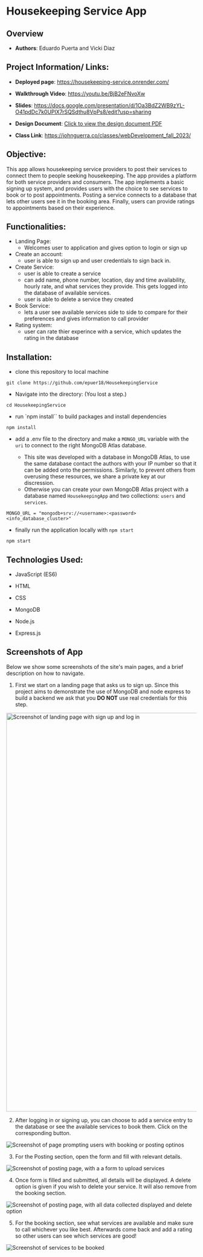 # Housekeeping Service App

## Overview

- **Authors**: Eduardo Puerta and Vicki Diaz

## Project Information/ Links:

- **Deployed page**: https://housekeeping-service.onrender.com/

- **Walkthrough Video**: https://youtu.be/BjB2eFNvoXw

- **Slides**: https://docs.google.com/presentation/d/1Oa3BdZ2WB9zYL-O41pdDc7k0UPlX7rSQSdthu8VpPs8/edit?usp=sharing

- **Design Document**: [Click to view the design document PDF](designDoc/CS5610_Project2.pdf)

- **Class Link**: https://johnguerra.co/classes/webDevelopment_fall_2023/

## Objective:

This app allows housekeeping service providers to post their services to connect them to people seeking housekeeping. The app provides a platform for both service providers and consumers. The app implements a basic signing up system, and provides users with the choice to see services to book or to post appointments. Posting a service connects to a database that lets other users see it in the booking area. Finally, users can provide ratings to appointments based on their experience.

## Functionalities:

- Landing Page:
  - Welcomes user to application and gives option to login or sign up
- Create an account:
  - user is able to sign up and user credentials to sign back in.
- Create Service:
  - user is able to create a service
  - can add name, phone number, location, day and time availability, hourly rate, and what services they provide. This gets logged into the database of available services.
  - user is able to delete a service they created
- Book Service:
  - lets a user see available services side to side to compare for their preferences and gives information to call provider
- Rating system:
  - user can rate thier experince with a service, which updates the rating in the database

## Installation:

- clone this repository to local machine

```
git clone https://github.com/epuer18/HousekeepingService
```
- Navigate into the directory: (You lost a step.)

```
cd HousekeepingService
```

- run `npm install`` to build packages and install dependencies

```
npm install
```

- add a .env file to the directory and make a `MONGO_URL` variable with the `uri` to connect to the right MongoDB Atlas database.

  - This site was developed with a database in MongoDB Atlas, to use the same database contact the authors with your IP number so that it can be added onto the permissions. Similarly, to prevent others from overusing these resources, we share a private key at our discression.
  - Otherwise you can create your own MongoDB Atlas project with a database named `HousekeepingApp` and two collections: `users` and `services`.

```
MONGO_URL = "mongodb+srv://<username>:<password><info_database_cluster>"
```

- finally run the application locally with `npm start`

```
npm start
```

## Technologies Used:

- JavaScript (ES6)
- HTML
- CSS

- MongoDB
- Node.js
- Express.js

## Screenshots of App

Below we show some screenshots of the site's main pages, and a brief description on how to navigate.

1. First we start on a landing page that asks us to sign up. Since this project aims to demonstrate the use of MongoDB and node express to build a backend we ask that you **DO NOT** use real credentials for this step.

<img width="1051" alt="Screenshot of landing page with sign up and log in" src="https://github.com/epuer18/HousekeepingService/assets/88179209/127af772-cf04-49be-a9e8-c9ce67498091">

2. After logging in or signing up, you can choose to add a service entry to the database or see the available services to book them. Click on the corresponding button.

![Screenshot of page prompting users with booking or posting optinos](assets/img/house_action.png)

3. For the Posting section, open the form and fill with relevant details.

![Screenshot of posting page, with a a form to upload services](assets/img/postServForm.png)

4. Once form is filled and submitted, all details will be displayed. A delete option is given if you wish to delete your service. It will also remove from the booking section.

![Screenshot of posting page, with all data collected displayed and delete option](assets/img/postCards.png)

5. For the booking section, see what services are available and make sure to call whichever you like best. Afterwards come back and add a rating so other users can see which services are good!

![Screenshot of services to be booked](assets/img/house_booking.png)
